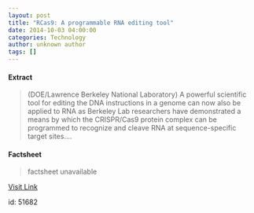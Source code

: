 ```yaml
---
layout: post
title: "RCas9: A programmable RNA editing tool"
date: 2014-10-03 04:00:00
categories: Technology
author: unknown author
tags: []
---
```



#### Extract
>(DOE/Lawrence Berkeley National Laboratory) A powerful scientific tool for editing the DNA instructions in a genome can now also be applied to RNA as Berkeley Lab researchers have demonstrated a means by which the CRISPR/Cas9 protein complex can be programmed to recognize and cleave RNA at sequence-specific target sites....

#### Factsheet
>factsheet unavailable

[Visit Link](http://www.eurekalert.org/pub_releases/2014-10/dbnl-rap100314.php)

id:   51682
